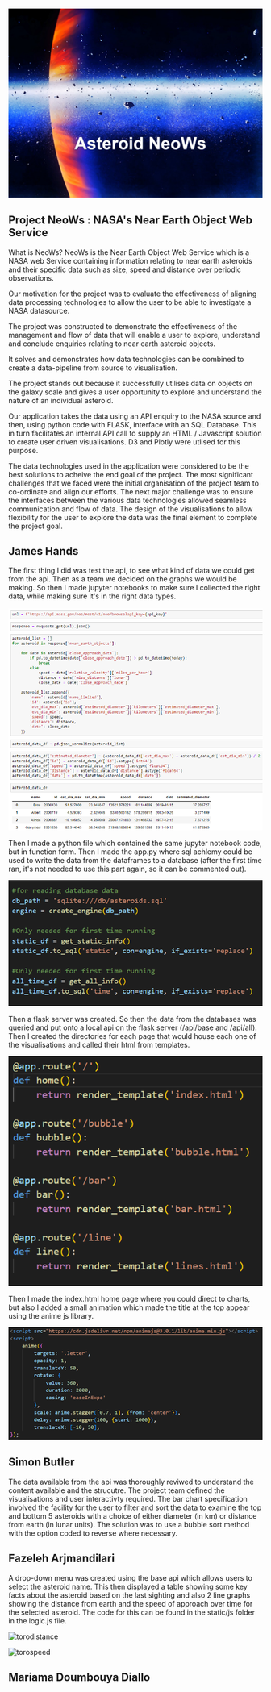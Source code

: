 # <Asteroids>

![Asteroidstitle](static/images/Asteroid-NeoWs.jpg "titleimage")

## Project NeoWs : NASA's Near Earth Object Web Service

What is NeoWs? NeoWs is the Near Earth Object Web Service which is a NASA web Service containing information relating to near earth asteroids and their specific data such as size, speed and distance over periodic observations.

Our motivation for the project was to evaluate the effectiveness of aligning data processing technologies to allow the user to be able to investigate a NASA datasource.

The project was constructed to demonstrate the effectiveness of the management and flow of data that will enable a user to explore, understand and conclude enquiries relating to near earth asteroid objects.

It solves and demonstrates how data technologies can be combined to create a data-pipeline from source to visualisation. 

The project stands out because it successfully utilises data on objects on the galaxy scale and gives a user opportunity to explore and understand the nature of an individual asteroid.  

Our application takes the data using an API enquiry to the NASA source and then, using python code with FLASK, interface with an SQL Database. This in turn facilitates an internal API call to supply an HTML / Javascript solution to create user driven visualisations. D3 and Plotly were utlised for this purpose. 

The data technologies used in the application were considered to be the best solutions to acheive the end goal of the project. 
The most significant challenges that we faced were the initial organisation of the project team to co-ordinate and align our efforts. The next major challenge was to ensure the interfaces between the various data technologies allowed seamless communication and flow of data. The design of the visualisations to allow flexibility for the user to explore the data was the final element to complete the project goal.  



<!-- ## Table of Contents ONLY IF NEEDED

## How to Install and Run the Project

## Usage (include screenshots if you can)

## Credits -->


## James Hands  

The first thing I did was test the api, to see what kind of data we could get from the api. Then as a team we decided on the graphs we would be making. So then I made jupyter notebooks to make sure I collected the right data, while making sure it's in the right data types.

![Jupyternotebook](static/images/jpnb.png "jpnb")

Then I made a python file which contained the same jupyter notebook code, but in function form. Then I made the app.py where sql achlemy could be used to write the data from the dataframes to a database (after the first time ran, it's not needed to use this part again, so it can be commented out).

![Databases](static/images/df-to-db.png "database")

Then a flask server was created. So then the data from the databases was queried and put onto a local api on the flask server (/api/base and /api/all). Then I created the directories for each page that would house each one of the visualisations and called their html from templates.

![Flask](static/images/flask-templates.png "flask")

Then I made the index.html home page where you could direct to charts, but also I added a small animation which made the title at the top appear using the anime js library.

![Animation](static/images/animation.png "animation")

## Simon Butler  

The data available from the api was thoroughly reviwed to understand the content available and the strucutre. The project team defined the visualisations and user interactivty required. The bar chart specification involved the facility for the user to filter and sort the data to examine the top and bottom 5 asteroids with a choice of either diameter (in km) or distance from earth (in lunar units). The solution was to use a bubble sort method with the option coded to reverse where necessary. 


## Fazeleh Arjmandilari  

A drop-down menu was created using the base api which allows users to select the asteroid name. This then displayed a table showing some key facts about the asteroid based on the last sighting and also 2 line graphs showing the distance from earth and the speed of approach over time for the selected asteroid. The code for this can be found in the static/js folder in the logic.js file.

![torodistance](https://user-images.githubusercontent.com/114575703/220774386-5be2504d-1aa2-4041-a97c-b641c73e25c7.jpg)


![torospeed](https://user-images.githubusercontent.com/114575703/220774487-6fbd4313-1a93-4a0a-8111-d87a72370510.jpg)


## Mariama Doumbouya Diallo  

